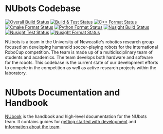 # NUbots Codebase

[![Overall Build Status](https://img.shields.io/buildkite/85cb206a2615c85981c4e0089b0abb0c6bcd775b3d946ede40/master?label=overall)](https://buildkite.com/nubots/nubots) [![Build & Test Status](https://img.shields.io/badge/dynamic/json?style=flat&label=build%20%26%20test&query=%24.status&url=https%3A%2F%2Fbadge.buildkite.com%2F85cb206a2615c85981c4e0089b0abb0c6bcd775b3d946ede40.json%3Fbranch%3Dmaster%26step%3DBuild%2520generic%2520and%2520Test)](https://buildkite.com/nubots/nubots) [![C++ Format Status](https://img.shields.io/badge/dynamic/json?style=flat&label=c%2B%2B%20format&query=%24.status&url=https%3A%2F%2Fbadge.buildkite.com%2F85cb206a2615c85981c4e0089b0abb0c6bcd775b3d946ede40.json%3Fbranch%3Dmaster%26step%3DValidate%2520C%252B%252B%2520and%2520Protobuf%2520formatting)](https://buildkite.com/nubots/nubots) [![Cmake Format Status](https://img.shields.io/badge/dynamic/json?style=flat&label=cmake%20format&query=%24.status&url=https%3A%2F%2Fbadge.buildkite.com%2F85cb206a2615c85981c4e0089b0abb0c6bcd775b3d946ede40.json%3Fbranch%3Dmaster%26step%3DValidate%2520CMake%2520formatting)](https://buildkite.com/nubots/nubots) [![Python Format Status](https://img.shields.io/badge/dynamic/json?style=flat&label=python%20format&query=%24.status&url=https%3A%2F%2Fbadge.buildkite.com%2F85cb206a2615c85981c4e0089b0abb0c6bcd775b3d946ede40.json%3Fbranch%3Dmaster%26step%3DValidate%2520Python%2520formatting)](https://buildkite.com/nubots/nubots) [![Nusight Build Status](https://img.shields.io/badge/dynamic/json?style=flat&label=nusight%20build&query=%24.status&url=https%3A%2F%2Fbadge.buildkite.com%2F85cb206a2615c85981c4e0089b0abb0c6bcd775b3d946ede40.json%3Fbranch%3Dmaster%26step%3DBuild%2520NUsight2)](https://buildkite.com/nubots/nubots) [![Nusight Test Status](https://img.shields.io/badge/dynamic/json?style=flat&label=nusight%20test&query=%24.status&url=https%3A%2F%2Fbadge.buildkite.com%2F85cb206a2615c85981c4e0089b0abb0c6bcd775b3d946ede40.json%3Fbranch%3Dmaster%26step%3DTest%2520NUsight2)](https://buildkite.com/nubots/nubots) [![Nusight Format Status](https://img.shields.io/badge/dynamic/json?style=flat&label=nusight%20format&query=%24.status&url=https%3A%2F%2Fbadge.buildkite.com%2F85cb206a2615c85981c4e0089b0abb0c6bcd775b3d946ede40.json%3Fbranch%3Dmaster%26step%3DCheck%2520NUsight%2520code%2520with%2520eslint)](https://buildkite.com/nubots/nubots)

NUbots is a team in the University of Newcastle's robotics research group focused on developing humanoid soccer-playing robots for the international RoboCup competition.
The team is made up of a multidisciplinary team of students and academics. The team develops both hardware and software for the robots.
This codebase is the current state of our development efforts to compete in the competition as well as active research projects within the laboratory.

# NUbots Documentation and Handbook

[NUbook](https://nubook.nubots.net/) is the handbook and high-level documentation for the NUbots team.
It contains guides for [getting started with development](https://nubook.nubots.net/guides/main/getting-started) and [information about the team](https://nubook.nubots.net/team/introduction).
